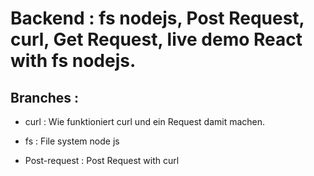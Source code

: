 # Backend : fs nodejs, Post Request, curl, Get Request, live demo React with fs nodejs.

## Branches :

- curl : Wie funktioniert curl und ein Request damit machen.

- fs : File system node js

- Post-request : Post Request with curl
